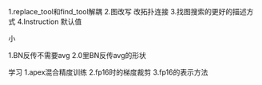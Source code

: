 1.replace_tool和find_tool解耦
2.图改写 改拓扑连接
3.找图搜索的更好的描述方式
4.Instruction 默认值

小

1.BN反传不需要avg
2.0里BN反传avg的形状

学习
1.apex混合精度训练
2.fp16时的梯度裁剪
3.fp16的表示方法